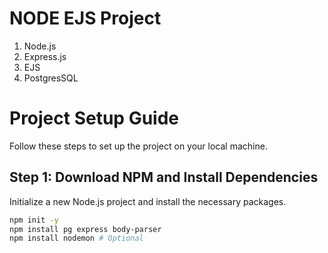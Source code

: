 # NODE EJS Project
1. Node.js
2. Express.js
3. EJS
4. PostgresSQL

# Project Setup Guide

Follow these steps to set up the project on your local machine.

## Step 1: Download NPM and Install Dependencies

Initialize a new Node.js project and install the necessary packages.

```bash
npm init -y
npm install pg express body-parser
npm install nodemon # Optional
